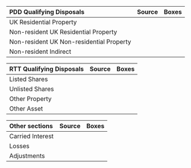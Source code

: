 | PDD Qualifying Disposals                                                | Source | Boxes                   |
|:------------------------------------------------------------|:-------|:------------------------|
| UK Residential Property                                     |   |        |
| Non-resident UK Residential Property                                     |   |        |
| Non-resident UK Non-residential Property                                     |   |        |
| Non-resident Indirect                                     |   |        |

| RTT Qualifying Disposals                                                | Source | Boxes                   |
|:------------------------------------------------------------|:-------|:------------------------|
| Listed Shares                                  |   |        |
| Unlisted Shares                                  |   |        |
| Other Property                                  |   |        |
| Other Asset                                  |   |        |

| Other sections                                              | Source | Boxes                   |
|:------------------------------------------------------------|:-------|:------------------------|
| Carried Interest                                  |   |        |
| Losses                                          |   |        |
| Adjustments                                  |   |        |